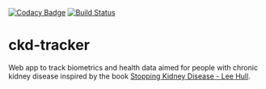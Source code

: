 [![Codacy Badge](https://api.codacy.com/project/badge/Grade/ecde94d5208746ccb9d92c487b8a3af5)](https://app.codacy.com/gh/fespinosa-dev/ckd-tracker?utm_source=github.com&utm_medium=referral&utm_content=fespinosa-dev/ckd-tracker&utm_campaign=Badge_Grade_Settings)
[![Build Status](https://travis-ci.com/fespinosa-dev/ckd-tracker.svg?branch=master)](https://travis-ci.com/fespinosa-dev/ckd-tracker)
# ckd-tracker
Web app to track biometrics and health data aimed for people with chronic kidney disease inspired by the book [Stopping Kidney Disease - Lee Hull](https://read.amazon.com/kp/embed?asin=B07MTRXC4V&preview=newtab&linkCode=kpe&ref_=cm_sw_r_kb_dp_D59JC4RNMF9CM97CNJJF).
